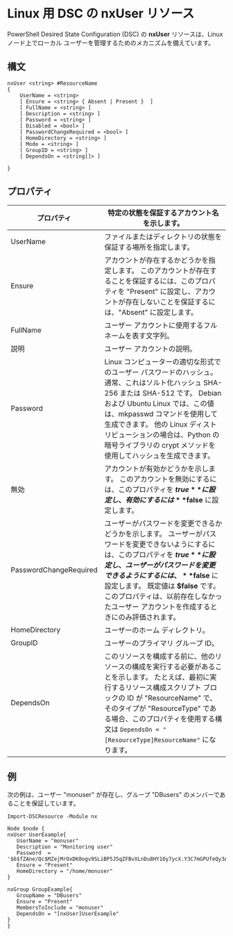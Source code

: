 # Linux 用 DSC の nxUser リソース

PowerShell Desired State Configuration (DSC) の **nxUser** リソースは、Linux ノード上でローカル ユーザーを管理するためのメカニズムを備えています。

## 構文

```
nxUser <string> #ResourceName
{
    UserName = <string>
    [ Ensure = <string> { Absent | Present }  ]
    [ FullName = <string> ]
    [ Description = <string> ]
    [ Password = <string> ]
    [ Disabled = <bool> ]
    [ PasswordChangeRequired = <bool> ]
    [ HomeDirectory = <string> ]
    [ Mode = <string> ]
    [ GroupID = <string> ]
    [ DependsOn = <string[]> ]

}
```

## プロパティ

|  プロパティ |  特定の状態を保証するアカウント名を示します。 | 
|---|---|
| UserName| ファイルまたはディレクトリの状態を保証する場所を指定します。| 
| Ensure| アカウントが存在するかどうかを指定します。 このアカウントが存在することを保証するには、このプロパティを "Present" に設定し、アカウントが存在しないことを保証するには、"Absent" に設定します。| 
| FullName| ユーザー アカウントに使用するフルネームを表す文字列。| 
| 説明| ユーザー アカウントの説明。| 
| Password| Linux コンピューターの適切な形式でのユーザー パスワードのハッシュ。 通常、これはソルト化ハッシュ SHA-256 または SHA-512 です。 Debian および Ubuntu Linux では、この値は、mkpasswd コマンドを使用して生成できます。 他の Linux ディストリビューションの場合は、Python の暗号ライブラリの crypt メソッドを使用してハッシュを生成できます。| 
| 無効| アカウントが有効かどうかを示します。 このアカウントを無効にするには、このプロパティを **$true** に設定し、有効にするには **$false** に設定します。| 
| PasswordChangeRequired| ユーザーがパスワードを変更できるかどうかを示します。 ユーザーがパスワードを変更できないようにするには、このプロパティを **$true** に設定し、ユーザーがパスワードを変更できるようにするには、**$false** に設定します。 既定値は **$false** です。 このプロパティは、以前存在しなかったユーザー アカウントを作成するときにのみ評価されます。| 
| HomeDirectory| ユーザーのホーム ディレクトリ。| 
| GroupID| ユーザーのプライマリ グループ ID。| 
| DependsOn | このリソースを構成する前に、他のリソースの構成を実行する必要があることを示します。 たとえば、最初に実行するリソース構成スクリプト ブロックの ID が "ResourceName" で、そのタイプが "ResourceType" である場合、このプロパティを使用する構文は `DependsOn = "[ResourceType]ResourceName"` になります。| 

## 例

次の例は、ユーザー "monuser" が存在し、グループ "DBusers" のメンバーであることを保証しています。

```
Import-DSCResource -Module nx 

Node $node {
nxUser UserExample{
   UserName = "monuser"
   Description = "Monitoring user"
   Password  =    '$6$fZAne/Qc$MZejMrOxDK0ogv9SLiBP5J5qZFBvXLnDu8HY1Oy7ycX.Y3C7mGPUfeQy3A82ev3zIabhDQnj2ayeuGn02CqE/0'
   Ensure = "Present"
   HomeDirectory = "/home/monuser"
}
 
nxGroup GroupExample{
   GroupName = "DBusers"
   Ensure = "Present"
   MembersToInclude = "monuser"
   DependsOn = "[nxUser]UserExample"            
}
}
```
<!--HONumber=Feb16_HO4-->

